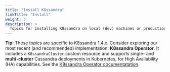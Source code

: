 ```yaml
---
title: "Install K8ssandra"
linkTitle: "Install"
weight: 3
description: >
  Topics for installing K8ssandra on local (dev) machines or production-level K8ssandra clusters on a variety of cloud platforms.
---
```


**Tip:** These topics are specific to K8ssandra 1.4.x. Consider exploring our most recent (and recommended) implementation: **K8ssandra Operator**. It includes a `K8ssandraCluster` custom resource and supports single- and **multi-cluster** Cassandra deployments in Kubernetes, for High Availability (HA) capabilities. See the [K8ssandra Operator documentatation](https://docs-v2.k8ssandra.io/install/). 
